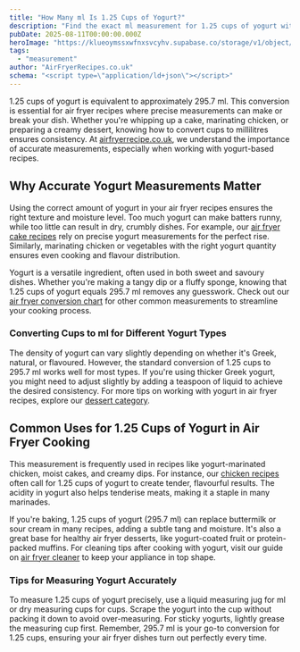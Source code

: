 ```yaml
---
title: "How Many ml Is 1.25 Cups of Yogurt?"
description: "Find the exact ml measurement for 1.25 cups of yogurt with this simple conversion guide—perfect for baking and air fryer recipes!"
pubDate: 2025-08-11T00:00:00.000Z
heroImage: "https://klueoymssxwfnxsvcyhv.supabase.co/storage/v1/object/public/md/how-many-ml-is-1-25-cups-of-yogurt-2f388d33.webp"
tags:
  - "measurement"
author: "AirFryerRecipes.co.uk"
schema: "<script type=\"application/ld+json\"></script>"
---
```


<p>1.25 cups of yogurt is equivalent to approximately 295.7 ml. This conversion is essential for air fryer recipes where precise measurements can make or break your dish. Whether you're whipping up a cake, marinating chicken, or preparing a creamy dessert, knowing how to convert cups to millilitres ensures consistency. At <a href=https://www.airfryerrecipe.co.uk/>airfryerrecipe.co.uk</a>, we understand the importance of accurate measurements, especially when working with yogurt-based recipes.</p>  

<h2>Why Accurate Yogurt Measurements Matter</h2>  
<p>Using the correct amount of yogurt in your air fryer recipes ensures the right texture and moisture level. Too much yogurt can make batters runny, while too little can result in dry, crumbly dishes. For example, our <a href=https://www.airfryerrecipe.co.uk/recipes>air fryer cake recipes</a> rely on precise yogurt measurements for the perfect rise. Similarly, marinating chicken or vegetables with the right yogurt quantity ensures even cooking and flavour distribution.</p>  

<p>Yogurt is a versatile ingredient, often used in both sweet and savoury dishes. Whether you're making a tangy dip or a fluffy sponge, knowing that 1.25 cups of yogurt equals 295.7 ml removes any guesswork. Check out our <a href=https://www.airfryerrecipe.co.uk/air-fryer-conversion-chart>air fryer conversion chart</a> for other common measurements to streamline your cooking process.</p>  

<h3>Converting Cups to ml for Different Yogurt Types</h3>  
<p>The density of yogurt can vary slightly depending on whether it's Greek, natural, or flavoured. However, the standard conversion of 1.25 cups to 295.7 ml works well for most types. If you're using thicker Greek yogurt, you might need to adjust slightly by adding a teaspoon of liquid to achieve the desired consistency. For more tips on working with yogurt in air fryer recipes, explore our <a href=https://www.airfryerrecipe.co.uk/recipe-category/dessert>dessert category</a>.</p>  

<h2>Common Uses for 1.25 Cups of Yogurt in Air Fryer Cooking</h2>  
<p>This measurement is frequently used in recipes like yogurt-marinated chicken, moist cakes, and creamy dips. For instance, our <a href=https://www.airfryerrecipe.co.uk/recipe-category/chicken>chicken recipes</a> often call for 1.25 cups of yogurt to create tender, flavourful results. The acidity in yogurt also helps tenderise meats, making it a staple in many marinades.</p>  

<p>If you're baking, 1.25 cups of yogurt (295.7 ml) can replace buttermilk or sour cream in many recipes, adding a subtle tang and moisture. It's also a great base for healthy air fryer desserts, like yogurt-coated fruit or protein-packed muffins. For cleaning tips after cooking with yogurt, visit our guide on <a href=https://www.airfryerrecipe.co.uk/air-fryer-cleaner>air fryer cleaner</a> to keep your appliance in top shape.</p>  

<h3>Tips for Measuring Yogurt Accurately</h3>  
<p>To measure 1.25 cups of yogurt precisely, use a liquid measuring jug for ml or dry measuring cups for cups. Scrape the yogurt into the cup without packing it down to avoid over-measuring. For sticky yogurts, lightly grease the measuring cup first. Remember, 295.7 ml is your go-to conversion for 1.25 cups, ensuring your air fryer dishes turn out perfectly every time.</p>